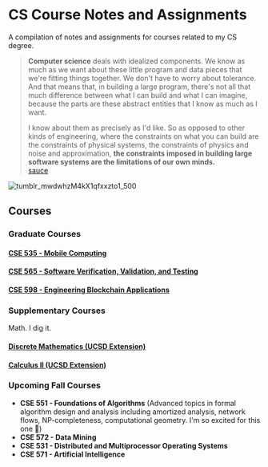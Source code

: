 # CS Course Notes and Assignments

A compilation of notes and assignments for courses related to my CS degree.

> **Computer science** deals with idealized components. We know as much as we want about these little program and data pieces that we're fitting things together. We don't have to worry about tolerance. And that means that, in building a large program, there's not all that much difference between what I can build and what I can imagine, because the parts are these abstract entities that I know as much as I want. 
> 
> I know about them as precisely as I'd like. So as opposed to other kinds of engineering, where the constraints on what you can build are the constraints of physical systems, the constraints of physics and noise and approximation, **the constraints imposed in building large software systems are the limitations of our own minds.** \
[sauce](https://ocw.mit.edu/courses/electrical-engineering-and-computer-science/6-001-structure-and-interpretation-of-computer-programs-spring-2005/video-lectures/1a-overview-and-introduction-to-lisp/)

![tumblr_mwdwhzM4kX1qfxxzto1_500](https://user-images.githubusercontent.com/17733481/148863052-bc89a7bf-8bb2-4d1a-85e2-e73ac1c1897e.gif)

## Courses

### Graduate Courses
#### [CSE 535 - Mobile Computing](CSE535-MobileComputing/README.md)
#### [CSE 565 - Software Verification, Validation, and Testing](CSE565-SoftwareTesting/README.md)
#### [CSE 598 - Engineering Blockchain Applications](CSE598-BlockchainApps/README.md)

### Supplementary Courses
Math. I dig it.
#### [Discrete Mathematics (UCSD Extension)](DiscreteMathematics/README.md)
#### [Calculus II (UCSD Extension)](Calculus2/README.md)

### Upcoming Fall Courses
* **CSE 551 - Foundations of Algorithms** (Advanced topics in formal algorithm design and analysis including amortized analysis, network flows, NP-completeness, computational geometry. I'm so excited for this one 🤩)
* **CSE 572 - Data Mining**
* **CSE 531 - Distributed and Multiprocessor Operating Systems**
* **CSE 571 - Artificial Intelligence**
